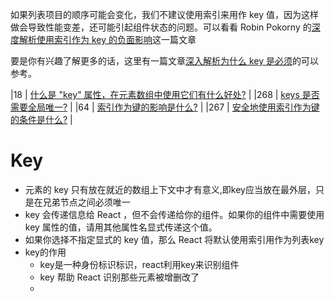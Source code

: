如果列表项目的顺序可能会变化，我们不建议使用索引来用作 key 值，因为这样做会导致性能变差，还可能引起组件状态的问题。可以看看 Robin Pokorny 的[深度解析使用索引作为 key 的负面影响](https://medium.com/@robinpokorny/index-as-a-key-is-an-anti-pattern-e0349aece318)这一篇文章

要是你有兴趣了解更多的话，这里有一篇文章[深入解析为什么 key 是必须](https://react.docschina.org/docs/reconciliation.html#recursing-on-children)的可以参考。





|18 | [什么是 "key" 属性，在元素数组中使用它们有什么好处?](#什么是-key-属性在元素数组中使用它们有什么好处) |
|268 | [keys 是否需要全局唯一?](#keys-是否需要全局唯一) |
|64 | [索引作为键的影响是什么?](#索引作为键的影响是什么) |
|267 | [安全地使用索引作为键的条件是什么?](#安全地使用索引作为键的条件是什么) |

# Key

- 元素的 key 只有放在就近的数组上下文中才有意义,即key应当放在最外层，只是在兄弟节点之间必须唯一
- key 会传递信息给 React ，但不会传递给你的组件。如果你的组件中需要使用 key 属性的值，请用其他属性名显式传递这个值。
- 如果你选择不指定显式的 key 值，那么 React 将默认使用索引用作为列表key
- key的作用
  - key是一种身份标识标识，react利用key来识别组件
  - key 帮助 React 识别那些元素被增删改了
  - 